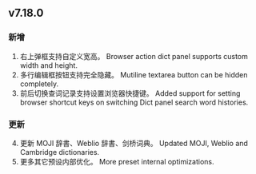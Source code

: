 ## v7.18.0

### 新增

1. 右上弹框支持自定义宽高。
   Browser action dict panel supports custom width and height.
2. 多行编辑框按钮支持完全隐藏。
   Mutiline textarea button can be hidden completely.
3. 前后切换查词记录支持设置浏览器快捷键。
   Added support for setting browser shortcut keys on switching Dict panel search word histories.

### 更新

4. 更新 MOJI 辞書、Weblio 辞書、剑桥词典。
   Updated MOJI, Weblio and Cambridge dictionaries.
5. 更多其它预设内部优化。
   More preset internal optimizations.
